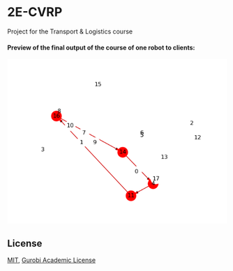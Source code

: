 # 2E-CVRP
Project for the Transport &amp; Logistics course 

#### Preview of the final output of the course of one robot to clients:

![](https://github.com/AymanABDELHAMID/2E-CVRP/blob/42215295326271f244b072eb9db4507d41770929/src/output/plots/Model_5_tour-robot_Ca2-3-15_4.png)


## License
[MIT](https://choosealicense.com/licenses/mit/),
[Gurobi Academic License](https://www.gurobi.com/academia/academic-program-and-licenses/)
